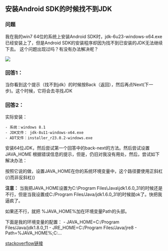 ## 安装Android SDK的时候找不到JDK

### 问题
我在我的win7 64位的系统上安装Android SDK时，jdk-6u23-windows-x64.exe已经安装上了，但是Android SDK的安装程序却因为找不到已安装的JDK无法继续下去。
这个问题出现过吗？有没有办法解决呢？

![](http://ww2.sinaimg.cn/large/0060lm7Tgw1f72ny3m6oaj30ds0a0gmi.jpg)

### 回答1：
当你看到这个提示（找不到jdk）的时候按Back（返回），然后再点Next(下一步)。这个时候，它将会去寻找JDK

### 回答2：
实际安装：

	- 系统：windows 8.1
	- JDK文件： jdk-8u11-windows-x64.exe
	- ADT文件：installer_r23.0.2-windows.exe
安装64位JDK，然后尝试第一个回答中的back-next的方法。然后尝试设置JAVA_HOME 根据错误信息的提示，但是，仍旧对我没有用处，然后，尝试如下解决办法：

按照它说的做，设置JAVA_HOME在你的系统环境变量中，这个路径要使用正斜杠(/)而非反斜杠(\)

**注意：**
当我把JAVA_HOME设置为C:\Program Files\Java\jdk1.6.0_31的时候还是不行，但是当我设置成C:/Program Files/Java/jdk1.6.0_31的时候就ok了。快把我逼疯了。

如果还不行，就把 %JAVA_HOME%加在环境变量Path的头部。

下面是我的环境变量的配置：
	- JAVA_HOME=C:/Program Files/Java/jdk1.8.0_11
	- JRE_HOME=C:/Program Files/Java/jre8
	- Path=%JAVA_HOME%;C:...

[stackoverflow链接](
http://stackoverflow.com/questions/4382178/android-sdk-installation-doesnt-find-jdk)